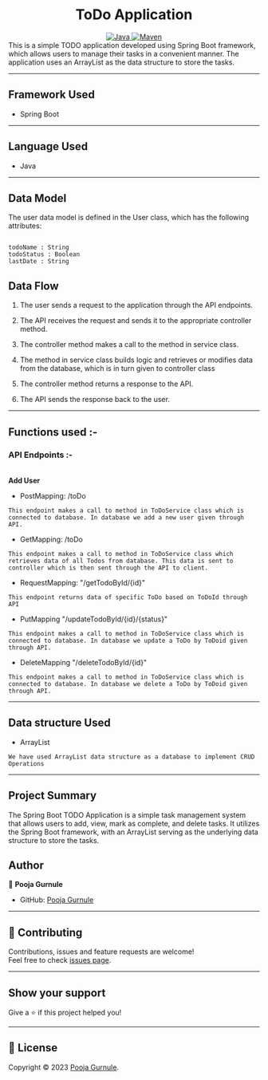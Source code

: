 <center>
<h1> ToDo Application </h1>
</center>
<center>
<a href="Java url">
    <img alt="Java" src="https://img.shields.io/badge/Java->=8-darkblue.svg" />
</a>
<a href="Maven url" >
    <img alt="Maven" src="https://img.shields.io/badge/maven-3.0.5-brightgreen.svg" />
</a>
</center>
This is a simple TODO application developed using Spring Boot framework, which allows users to manage their tasks in a convenient manner. The application uses an ArrayList as the data structure to store the tasks.


---

## Framework Used
* Spring Boot

---

## Language Used
* Java

---

## Data Model

The user data model is defined in the User class, which has the following attributes:

```

todoName : String
todoStatus : Boolean
lastDate : String

```

## Data Flow

1. The user sends a request to the application through the API endpoints.
2. The API receives the request and sends it to the appropriate controller method.
3. The controller method makes a call to the method in service class.

4. The method in service class builds logic and retrieves or modifies data from the database, which is in turn given to controller class
5. The controller method returns a response to the API.
6. The API sends the response back to the user.

---


## Functions used :-

### API Endpoints :-

</br>
<b> Add User </b>

* PostMapping: /toDo
```
This endpoint makes a call to method in ToDoService class which is connected to database. In database we add a new user given through API.
```

* GetMapping: /toDo
```
This endpoint makes a call to method in ToDoService class which retrieves data of all Todos from database. This data is sent to controller which is then sent through the API to client.
```

* RequestMapping: "/getTodoById/{id}"
```
This endpoint returns data of specific ToDo based on ToDoId through API
```

* PutMapping "/updateTodoById/{id}/{status}"
```
This endpoint makes a call to method in ToDoService class which is connected to database. In database we update a ToDo by ToDoid given through API.
```

* DeleteMapping "/deleteTodoById/{id}"
```
This endpoint makes a call to method in ToDoService class which is connected to database. In database we delete a ToDo by ToDoid given through API.
```

---

## Data structure Used
* ArrayList
```
We have used ArrayList data structure as a database to implement CRUD Operations 
```
---

## Project Summary
The Spring Boot TODO Application is a simple task management system that allows users to add, view, mark as complete, and delete tasks. It utilizes the Spring Boot framework, with an ArrayList serving as the underlying data structure to store the tasks.


## Author

👤 **Pooja Gurnule**

* GitHub: [Pooja Gurnule](https://github.com/poojagurnule)



---

## 🤝 Contributing

Contributions, issues and feature requests are welcome!<br />Feel free to check [issues page]("url").

---

## Show your support

Give a ⭐️ if this project helped you!

---

## 📝 License

Copyright © 2023 [Pooja Gurnule](https://github.com/poojagurnule).<br />


